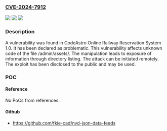### [CVE-2024-7912](https://cve.mitre.org/cgi-bin/cvename.cgi?name=CVE-2024-7912)
![](https://img.shields.io/static/v1?label=Product&message=Online%20Railway%20Reservation%20System&color=blue)
![](https://img.shields.io/static/v1?label=Version&message=%3D%201.0%20&color=brighgreen)
![](https://img.shields.io/static/v1?label=Vulnerability&message=CWE-548%20Exposure%20of%20Information%20Through%20Directory%20Listing&color=brighgreen)

### Description

A vulnerability was found in CodeAstro Online Railway Reservation System 1.0. It has been declared as problematic. This vulnerability affects unknown code of the file /admin/assets/. The manipulation leads to exposure of information through directory listing. The attack can be initiated remotely. The exploit has been disclosed to the public and may be used.

### POC

#### Reference
No PoCs from references.

#### Github
- https://github.com/fkie-cad/nvd-json-data-feeds


